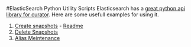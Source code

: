 #ElasticSearch Python Utility Scripts
Elasticsearch has a [great python api library for curator](https://pypi.python.org/pypi/elasticsearch-curator). Here are some usefull examples for using it.

1. [Create snapshots](https://github.com/o-r-r/elasticsearch-utilty-scripts/blob/master/python/elasticsearch-snapshot.py) - [Readme](https://github.com/o-r-r/elasticsearch-utilty-scripts/blob/master/python/Create%20Snapshot%20README.md)
2. [Delete Snapshots](https://github.com/o-r-r/elasticsearch-utilty-scripts/blob/master/python/elasticsearch-delete-snapshot.py)
3. [Alias Meintenance](https://github.com/o-r-r/elasticsearch-utilty-scripts/blob/master/python/elasticsearch-aliases.py)


